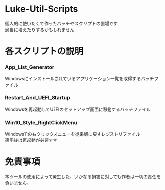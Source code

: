 # Luke-Util-Scripts
個人的に使いたくて作ったバッチやスクリプトの置場です  
適当に増えたりするかもしれません  

# 各スクリプトの説明
### App_List_Generator  
Windowsにインストールされているアプリケーション一覧を取得するバッチファイル  

### Restart_And_UEFI_Startup  
Windowsを再起動してUEFIのセットアップ画面に移動するバッチファイル

### Win10_Style_RightClickMenu  
Windows11の右クリックメニューを従来版に戻すレジストリファイル  
適用後は再起動が必要です  

# 免責事項
本ツールの使用によって発生した、いかなる損害に対しても作者は一切の責任を負いません。  
